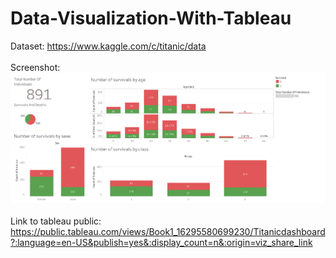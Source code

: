 # Data-Visualization-With-Tableau
Dataset: https://www.kaggle.com/c/titanic/data </br>
</br>
Screenshot: ![Test Image ](/Titanic_dashboard.png)
</br>
</br>
Link to tableau public: </br>
https://public.tableau.com/views/Book1_16295580699230/Titanicdashboard?:language=en-US&publish=yes&:display_count=n&:origin=viz_share_link
